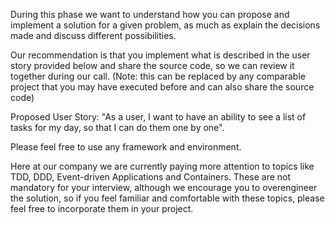During this phase we want to understand how you can propose and implement a solution for a given problem, as much as explain the decisions made and discuss different possibilities.

Our recommendation is that you implement what is described in the user story provided below and share the source code, so we can review it together during our call.
(Note: this can be replaced by any comparable project that you may have executed before and can also share the source code)

Proposed User Story: "As a user, I want to have an ability to see a list of tasks for my day, so that I can do them one by one".

Please feel free to use any framework and environment.

Here at our company we are currently paying more attention to topics like TDD, DDD, Event-driven Applications and Containers. These are not mandatory for your interview, although we encourage you to overengineer the solution, so  if you feel familiar and comfortable with these topics, please feel free to incorporate them in your project.